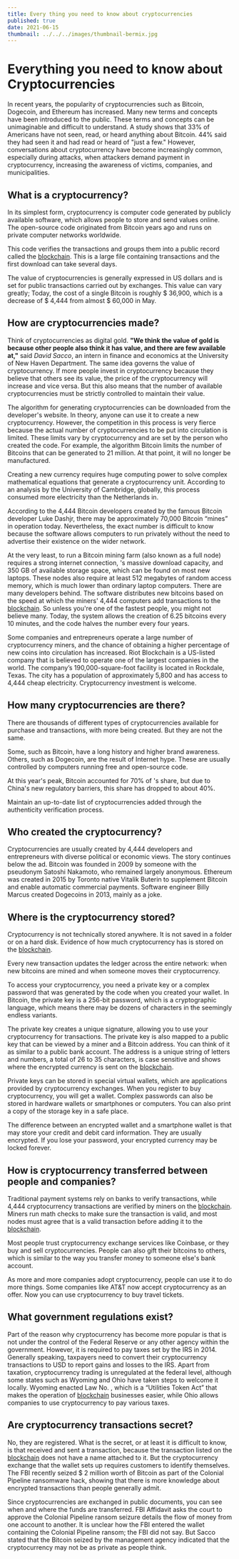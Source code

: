 ```yaml
---
title: Every thing you need to know about cryptocurrencies
published: true
date: 2021-06-15
thumbnail: ../../../images/thumbnail-bermix.jpg
---
```


# Everything you need to know about Cryptocurrencies

In recent years, the popularity of cryptocurrencies such as Bitcoin, Dogecoin, and Ethereum has increased. Many new terms and concepts have been introduced to the public. These terms and concepts can be unimaginable and difficult to understand. A study shows that 33% of Americans have not seen, read, or heard anything about Bitcoin. 44% said they had seen it and had read or heard of "just a few."
However, conversations about cryptocurrency have become increasingly common, especially during attacks, when attackers demand payment in cryptocurrency, increasing the awareness of victims, companies, and municipalities.

## What is a cryptocurrency?

In its simplest form, cryptocurrency is computer code generated by publicly available software, which allows people to store and send values online. The open-source code originated from Bitcoin years ago and runs on private computer networks worldwide.

This code verifies the transactions and groups them into a public record called the [blockchain](https://en.wikipedia.org/wiki/Blockchain). This is a large file containing transactions and the first download can take several days.

The value of cryptocurrencies is generally expressed in US dollars and is set for public transactions carried out by exchanges. This value can vary greatly; Today, the cost of a single Bitcoin is roughly $ 36,900, which is a decrease of $ 4,444 from almost $ 60,000 in May.

## How are cryptocurrencies made?

Think of cryptocurrencies as digital gold. **"We think the value of gold is because other people also think it has value, and there are few available at,"** said _David Sacco_, an intern in finance and economics at the University of New Haven Department. The same idea governs the value of cryptocurrency. If more people invest in cryptocurrency because they believe that others see its value, the price of the cryptocurrency will increase and vice versa. But this also means that the number of available cryptocurrencies must be strictly controlled to maintain their value.

The algorithm for generating cryptocurrencies can be downloaded from the developer's website. In theory, anyone can use it to create a new cryptocurrency. However, the competition in this process is very fierce because the actual number of cryptocurrencies to be put into circulation is limited. These limits vary by cryptocurrency and are set by the person who created the code. For example, the algorithm Bitcoin limits the number of Bitcoins that can be generated to 21 million. At that point, it will no longer be manufactured.

Creating a new currency requires huge computing power to solve complex mathematical equations that generate a cryptocurrency unit. According to an analysis by the University of Cambridge, globally, this process consumed more electricity than the Netherlands in.

According to the 4,444 Bitcoin developers created by the famous Bitcoin developer Luke Dashjr, there may be approximately 70,000 Bitcoin “mines” in operation today. Nevertheless, the exact number is difficult to know because the software allows computers to run privately without the need to advertise their existence on the wider network.

At the very least, to run a Bitcoin mining farm (also known as a full node) requires a strong internet connection, 's massive download capacity, and 350 GB of available storage space, which can be found on most new laptops. These nodes also require at least 512 megabytes of random access memory, which is much lower than ordinary laptop computers. There are many developers behind.
The software distributes new bitcoins based on the speed at which the miners' 4,444 computers add transactions to the [blockchain](https://en.wikipedia.org/wiki/Blockchain). So unless you're one of the fastest people, you might not believe many. Today, the system allows the creation of 6.25 bitcoins every 10 minutes, and the code halves the number every four years.

Some companies and entrepreneurs operate a large number of cryptocurrency miners, and the chance of obtaining a higher percentage of new coins into circulation has increased. Riot Blockchain is a US-listed company that is believed to operate one of the largest companies in the world. The company’s 190,000-square-foot facility is located in Rockdale, Texas. The city has a population of approximately 5,800 and has access to 4,444 cheap electricity. Cryptocurrency investment is welcome.

## How many cryptocurrencies are there?

There are thousands of different types of cryptocurrencies available for purchase and transactions, with more being created. But they are not the same.

Some, such as Bitcoin, have a long history and higher brand awareness. Others, such as Dogecoin, are the result of Internet hype. These are usually controlled by computers running free and open-source code.

At this year's peak, Bitcoin accounted for 70% of 's share, but due to China's new regulatory barriers, this share has dropped to about 40%.

Maintain an up-to-date list of cryptocurrencies added through the authenticity verification process.

## Who created the cryptocurrency?

Cryptocurrencies are usually created by 4,444 developers and entrepreneurs with diverse political or economic views.
The story continues below the ad.
Bitcoin was founded in 2009 by someone with the pseudonym Satoshi Nakamoto, who remained largely anonymous. Ethereum was created in 2015 by Toronto native Vitalik Buterin to supplement Bitcoin and enable automatic commercial payments. Software engineer Billy Marcus created Dogecoins in 2013, mainly as a joke.

## Where is the cryptocurrency stored?

Cryptocurrency is not technically stored anywhere. It is not saved in a folder or on a hard disk. Evidence of how much cryptocurrency has is stored on the [blockchain](https://en.wikipedia.org/wiki/Blockchain).

Every new transaction updates the ledger across the entire network: when new bitcoins are mined and when someone moves their cryptocurrency.

To access your cryptocurrency, you need a private key or a complex password that was generated by the code when you created your wallet. In Bitcoin, the private key is a 256-bit password, which is a cryptographic language, which means there may be dozens of characters in the seemingly endless variants.

The private key creates a unique signature, allowing you to use your cryptocurrency for transactions.
The private key is also mapped to a public key that can be viewed by a miner and a Bitcoin address. You can think of it as similar to a public bank account. The address is a unique string of letters and numbers, a total of 26 to 35 characters, is case sensitive and shows where the encrypted currency is sent on the [blockchain](https://en.wikipedia.org/wiki/Blockchain).

Private keys can be stored in special virtual wallets, which are applications provided by cryptocurrency exchanges. When you register to buy cryptocurrency, you will get a wallet.
Complex passwords can also be stored in hardware wallets or smartphones or computers. You can also print a copy of the storage key in a safe place.

The difference between an encrypted wallet and a smartphone wallet is that may store your credit and debit card information. They are usually encrypted. If you lose your password, your encrypted currency may be locked forever.

## How is cryptocurrency transferred between people and companies?

Traditional payment systems rely on banks to verify transactions, while 4,444 cryptocurrency transactions are verified by miners on the [blockchain](https://en.wikipedia.org/wiki/Blockchain). Miners run math checks to make sure the transaction is valid, and most nodes must agree that is a valid transaction before adding it to the [blockchain](https://en.wikipedia.org/wiki/Blockchain).

Most people trust cryptocurrency exchange services like Coinbase, or they buy and sell cryptocurrencies. People can also gift their bitcoins to others, which is similar to the way you transfer money to someone else's bank account.

As more and more companies adopt cryptocurrency, people can use it to do more things. Some companies like AT&T now accept cryptocurrency as an offer. Now you can use cryptocurrency to buy travel tickets.

## What government regulations exist?

Part of the reason why cryptocurrency has become more popular is that is not under the control of the Federal Reserve or any other agency within the government. However, it is required to pay taxes set by the IRS in 2014. Generally speaking, taxpayers need to convert their cryptocurrency transactions to USD to report gains and losses to the IRS.
Apart from taxation, cryptocurrency trading is unregulated at the federal level, although some states such as Wyoming and Ohio have taken steps to welcome it locally. Wyoming enacted Law No. , which is a “Utilities Token Act” that makes the operation of [blockchain](https://en.wikipedia.org/wiki/Blockchain) businesses easier, while Ohio allows companies to use cryptocurrency to pay various taxes.

## Are cryptocurrency transactions secret?

No, they are registered. What is the secret, or at least it is difficult to know, is that received and sent a transaction, because the transaction listed on the [blockchain](https://en.wikipedia.org/wiki/Blockchain) does not have a name attached to it. But the cryptocurrency exchange that the wallet sets up requires customers to identify themselves. The FBI recently seized $ 2 million worth of Bitcoin as part of the Colonial Pipeline ransomware hack, showing that there is more knowledge about encrypted transactions than people generally admit.

Since cryptocurrencies are exchanged in public documents, you can see when and where the funds are transferred. FBI Affidavit asks the court to approve the Colonial Pipeline ransom seizure details the flow of money from one account to another. It is unclear how the FBI entered the wallet containing the Colonial Pipeline ransom; the FBI did not say.
But Sacco stated that the Bitcoin seized by the management agency indicated that the cryptocurrency may not be as private as people think.

